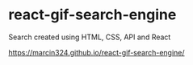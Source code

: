 # react-gif-search-engine

Search created using HTML, CSS, API and React

https://marcin324.github.io/react-gif-search-engine/